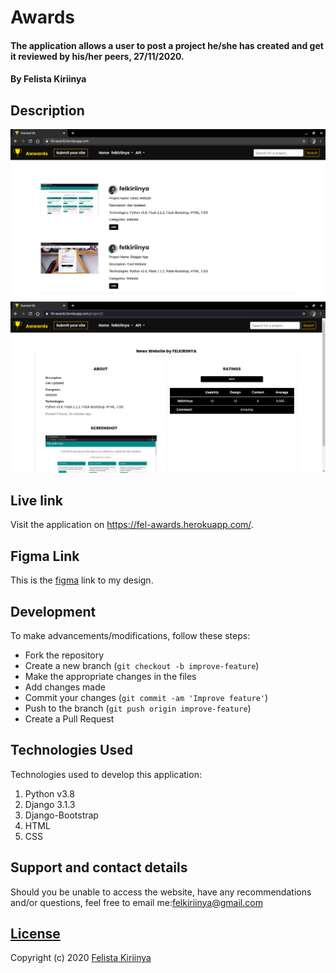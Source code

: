 # Awards
#### The application allows a user to post a project he/she has created and get it reviewed by his/her peers, 27/11/2020.
#### By Felista Kiriinya

## Description

![landing](./static/images/landing.png)
![rating](./static/images/rating.png)


## Live link
Visit the application on https://fel-awards.herokuapp.com/.

## Figma Link
This is the [figma](https://www.figma.com/file/rfJq82UvKCokjbBvQSkcPB/Awards?node-id=0%3A1) link to my design.

## Development
To make advancements/modifications, follow these steps:

- Fork the repository
- Create a new branch (`git checkout -b improve-feature`)
- Make the appropriate changes in the files
- Add changes made
- Commit your changes (`git commit -am 'Improve feature'`)
- Push to the branch (`git push origin improve-feature`)
- Create a Pull Request 

## Technologies Used
Technologies used to develop this application:

1. Python v3.8
2. Django 3.1.3
3. Django-Bootstrap
4. HTML 
5. CSS


## Support and contact details

Should you be unable to access the website, have any recommendations and/or questions, feel free to email me:[felkiriinya@gmail.com](mailto:felkiriinya@gmail.com)

## [License](https://github.com/felkiriinya/Awards/blob/main/LICENSE)

Copyright (c) 2020 [Felista Kiriinya](https://github.com/felkiriinya)
